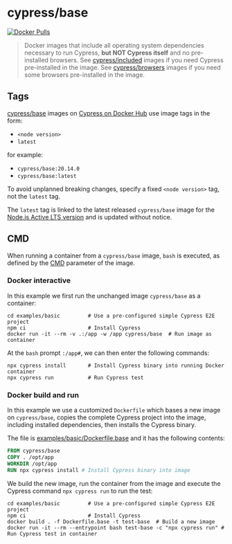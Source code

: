 # cypress/base

[![Docker Pulls](https://img.shields.io/docker/pulls/cypress/base.svg?maxAge=604800)](https://hub.docker.com/r/cypress/base/)

> Docker images that include all operating system dependencies necessary to run Cypress, **but NOT Cypress itself** and no pre-installed browsers. See [cypress/included](../included) images if you need Cypress pre-installed in the image. See [cypress/browsers](../browsers) images if you need some browsers pre-installed in the image.

## Tags

[cypress/base](https://hub.docker.com/r/cypress/base/tags) images on [Cypress on Docker Hub](https://hub.docker.com/u/cypress) use image tags in the form:

- `<node version>`
- `latest`

for example:

- `cypress/base:20.14.0`
- `cypress/base:latest`

To avoid unplanned breaking changes, specify a fixed `<node version>` tag, not the `latest` tag.

The `latest` tag is linked to the latest released `cypress/base` image for the [Node.js Active LTS version](https://github.com/nodejs/release#release-schedule) and is updated without notice.

## CMD

When running a container from a `cypress/base` image, `bash` is executed, as defined by the [CMD](https://docs.docker.com/reference/dockerfile/#cmd) parameter of the image.

### Docker interactive

In this example we first run the unchanged image `cypress/base` as a container:

```shell
cd examples/basic         # Use a pre-configured simple Cypress E2E project
npm ci                    # Install Cypress
docker run -it --rm -v .:/app -w /app cypress/base  # Run image as container
```

At the `bash` prompt `:/app#`, we can then enter the following commands:

```shell
npx cypress install       # Install Cypress binary into running Docker container
npx cypress run           # Run Cypress test
```

### Docker build and run

In this example we use a customized `Dockerfile` which bases a new image on `cypress/base`, copies the complete Cypress project into the image, including installed dependencies, then installs the Cypress binary.

The file is [examples/basic/Dockerfile.base](../examples/basic/Dockerfile.base) and it has the following contents:

```dockerfile
FROM cypress/base
COPY . /opt/app
WORKDIR /opt/app
RUN npx cypress install # Install Cypress binary into image
```

We build the new image, run the container from the image and execute the Cypress command `npx cypress run` to run the test:

```shell
cd examples/basic         # Use a pre-configured simple Cypress E2E project
npm ci                    # Install Cypress
docker build . -f Dockerfile.base -t test-base  # Build a new image
docker run -it --rm --entrypoint bash test-base -c "npx cypress run" # Run Cypress test in container
```
